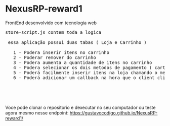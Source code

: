 # NexusRP-reward1


FrontEnd desenvolvido com tecnologia web
<pre>
store-script.js contem toda a logica
 
 essa aplicação possui duas tabas ( Loja e Carrinho )
 
   1 - Podera inserir itens no carrinho
   2 - Poderar remover do carrinho
   3 - Podera aumenta a quantidade de itens no carrinho
   4 - Podera selecionar os dois metodos de pagamento ( carteira / debito )
   5 - Poderá facilmente inserir itens na loja chamando o metodo addItem
   6 - Poderá adicionar um callback na hora que o client clica em efetuar compra




</pre>


Voce pode clonar o repositorio e dexecutar no seu computador
ou teste agora mesmo nesse endpoint:
https://gustavocodigo.github.io/NexusRP-reward1/
